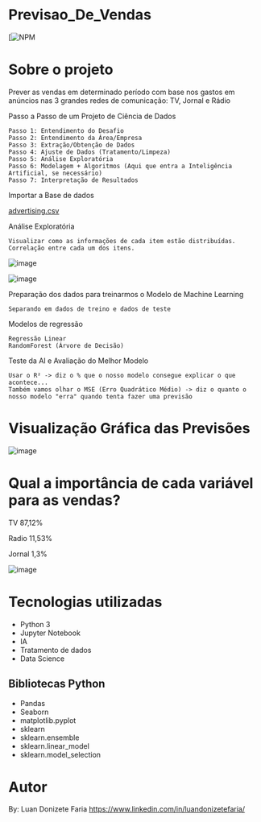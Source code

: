 # Previsao_De_Vendas
[![NPM](https://github.com/LuanFaria/Previsao_De_Vendas/blob/main/LICENSE)

# Sobre o projeto

Prever as vendas em determinado período com base nos gastos em anúncios nas 3 grandes redes de comunicação: TV, Jornal e Rádio

Passo a Passo de um Projeto de Ciência de Dados

    Passo 1: Entendimento do Desafio
    Passo 2: Entendimento da Área/Empresa
    Passo 3: Extração/Obtenção de Dados
    Passo 4: Ajuste de Dados (Tratamento/Limpeza)
    Passo 5: Análise Exploratória
    Passo 6: Modelagem + Algoritmos (Aqui que entra a Inteligência Artificial, se necessário)
    Passo 7: Interpretação de Resultados

Importar a Base de dados

[advertising.csv](https://github.com/LuanFaria/Previsao_De_Vendas/files/6949114/advertising.csv)


Análise Exploratória

    Visualizar como as informações de cada item estão distribuídas.
    Correlação entre cada um dos itens.
    
    
![image](https://user-images.githubusercontent.com/85500922/128602702-4df7377f-02c6-447c-b7e0-5960b254a3ac.png)

![image](https://user-images.githubusercontent.com/85500922/128602707-de2cb33f-3eb4-455c-8238-d1fa634828fd.png)
    
    
Preparação dos dados para treinarmos o Modelo de Machine Learning

    Separando em dados de treino e dados de teste

Modelos de regressão

    Regressão Linear
    RandomForest (Árvore de Decisão)

Teste da AI e Avaliação do Melhor Modelo

    Usar o R² -> diz o % que o nosso modelo consegue explicar o que acontece...
    Também vamos olhar o MSE (Erro Quadrático Médio) -> diz o quanto o nosso modelo "erra" quando tenta fazer uma previsão


# Visualização Gráfica das Previsões

![image](https://user-images.githubusercontent.com/85500922/128603036-18d1c4da-d70a-4467-b3fa-25f385d6ae1a.png)


# Qual a importância de cada variável para as vendas?



TV        87,12%

Radio     11,53%

Jornal      1,3%


![image](https://user-images.githubusercontent.com/85500922/128602734-52070b5a-cf35-44a5-8b1c-84a0f843bf55.png)




# Tecnologias utilizadas

- Python 3
- Jupyter Notebook
- IA
- Tratamento de dados
- Data Science


## Bibliotecas Python
- Pandas
- Seaborn
- matplotlib.pyplot
- sklearn
- sklearn.ensemble 
- sklearn.linear_model
- sklearn.model_selection

# Autor

By: Luan Donizete Faria
https://www.linkedin.com/in/luandonizetefaria/


